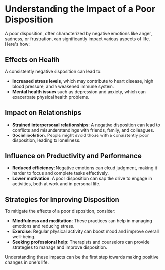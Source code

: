 # Understanding the Impact of a Poor Disposition

A poor disposition, often characterized by negative emotions like anger, sadness, or frustration, can significantly impact various aspects of life. Here's how:

## Effects on Health
A consistently negative disposition can lead to:
- **Increased stress levels**, which may contribute to heart disease, high blood pressure, and a weakened immune system.
- **Mental health issues** such as depression and anxiety, which can exacerbate physical health problems.

## Impact on Relationships
- **Strained interpersonal relationships**: A negative disposition can lead to conflicts and misunderstandings with friends, family, and colleagues.
- **Social isolation**: People might avoid those with a consistently poor disposition, leading to loneliness.

## Influence on Productivity and Performance
- **Reduced efficiency**: Negative emotions can cloud judgment, making it harder to focus and complete tasks effectively.
- **Lower motivation**: A poor disposition can sap the drive to engage in activities, both at work and in personal life.

## Strategies for Improving Disposition
To mitigate the effects of a poor disposition, consider:
- **Mindfulness and meditation**: These practices can help in managing emotions and reducing stress.
- **Exercise**: Regular physical activity can boost mood and improve overall well-being.
- **Seeking professional help**: Therapists and counselors can provide strategies to manage and improve disposition.

Understanding these impacts can be the first step towards making positive changes in one's life.

